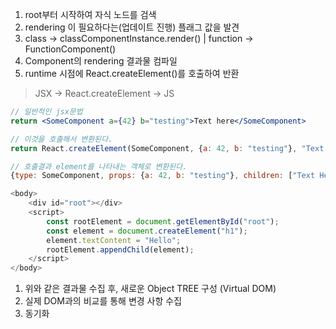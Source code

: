 
1. root부터 시작하여 자식 노드를 검색 
2. rendering 이 필요하다는(업데이트 진행) 플래그 값을 발견
3. class -> classComponentInstance.render() | function -> FunctionComponent()
4. Component의 rendering 결과물 컴파일
5. runtime 시점에 React.createElement()를 호출하여 반환 

> JSX -> React.createElement -> JS

```jsx
// 일반적인 jsx문법
return <SomeComponent a={42} b="testing">Text here</SomeComponent>

// 이것을 호출해서 변환된다.
return React.createElement(SomeComponent, {a: 42, b: "testing"}, "Text Here")

// 호출결과 element를 나타내는 객체로 변환된다.
{type: SomeComponent, props: {a: 42, b: "testing"}, children: ["Text Here"]}
```

``` js 
<body>
    <div id="root"></div>
    <script>
        const rootElement = document.getElementById("root");
        const element = document.createElement("h1");
        element.textContent = "Hello";
        rootElement.appendChild(element);
    </script>
</body>

```

1. 위와 같은 결과물 수집 후, 새로운 Object TREE 구성 (Virtual DOM)
2. 실제 DOM과의 비교를 통해 변경 사항 수집
3. 동기화

